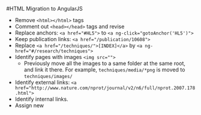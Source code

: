 #HTML Migration to AngularJS

- Remove `<html></html>` tags
- Comment out `<head></head>` tags and revise
- Replace anchors: `<a href="#HL5">` to `<a ng-click="gotoAnchor('HL5')">`
- Keep publication links: `<a href="/publication/10608">`
- Replace `<a href="/techniques/">[INDEX]</a>` by `<a ng-href="#/research/techniques">`
- Identify pages with images `<img src="">`
  + Previously move all the images to a same folder at the same root, and link it there. For example, `techniques/media/*png` is moved to `techniques/images/`
- Identify external links: `<a href="http://www.nature.com/nprot/journal/v2/n6/full/nprot.2007.178.html">`
- Identify internal links.
- Assign new <URLs class=""></URLs>
